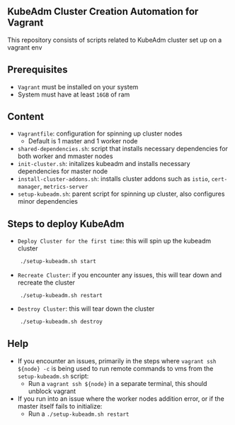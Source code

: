 ## KubeAdm Cluster Creation Automation for Vagrant
This repository consists of scripts related to KubeAdm cluster set up on a vagrant env

## Prerequisites
* `Vagrant` must be installed on your system
* System must have at least `16GB` of ram

## Content
* `Vagrantfile`: configuration for spinning up cluster nodes
  - Default is 1 master and 1 worker node
* `shared-dependencies.sh`: script that installs necessary dependencies for both worker and mmaster nodes
* `init-cluster.sh`: initalizes kubeadm and installs necessary dependencies for master node
* `install-cluster-addons.sh`: installs cluster addons such as `istio`, `cert-manager`, `metrics-server`
* `setup-kubeadm.sh`: parent script for spinning up cluster, also configures minor dependencies

## Steps to deploy KubeAdm
- `Deploy Cluster for the first time`: this will spin up the kubeadm cluster
```bash
    ./setup-kubeadm.sh start
```
- `Recreate Cluster`: if you encounter any issues, this will tear down and recreate the cluster
```baah
    ./setup-kubeadm.sh restart
```
- `Destroy Cluster`: this will tear down the cluster
```bash
    ./setup-kubeadm.sh destroy
```

## Help
* If you encounter an issues, primarily in the steps where `vagrant ssh ${node} -c` is being used to run remote commands to vms from the `setup-kubeadm.sh` script:
  - Run a `vagrant ssh ${node}` in a separate terminal, this should unblock vagrant
* If you run into an issue where the worker nodes addition error, or if the master itself fails to initialize:
  - Run a `./setup-kubeadm.sh restart`
